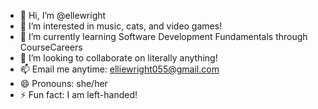 - 👋 Hi, I’m @ellewright
- 👀 I’m interested in music, cats, and video games!
- 🌱 I’m currently learning Software Development Fundamentals through CourseCareers
- 💞️ I’m looking to collaborate on literally anything!
- 📫 Email me anytime: elliewright055@gmail.com
- 😄 Pronouns: she/her
- ⚡ Fun fact: I am left-handed!

<!---
ellewright/ellewright is a ✨ special ✨ repository because its `README.md` (this file) appears on your GitHub profile.
You can click the Preview link to take a look at your changes.
--->
